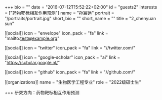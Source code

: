 
+++
bio = ""
date = "2016-07-12T15:52:22+02:00"
id = "guests2"
interests = ["药物靶标相互作用预测"]
name = "孙宸远"
portrait = "/portraits/portrait.jpg"
short_bio = ""
short_name = ""
title = "2_chenyuan sun"

[[social]]
    icon = "envelope"
    icon_pack = "fa"
    link = "mailto:test@example.org"

[[social]]
    icon = "twitter"
    icon_pack = "fa"
    link = "//twitter.com/"

[[social]]
    icon = "google-scholar"
    icon_pack = "ai"
    link = "https://scholar.google.nl/"

[[social]]
    icon = "github"
    icon_pack = "fa"
    link = "//github.com/"

[[organizations]]
    name = "生物医学工程专业"
    role = "2022级硕士生"

+++
研究方向：药物靶标相互作用预测